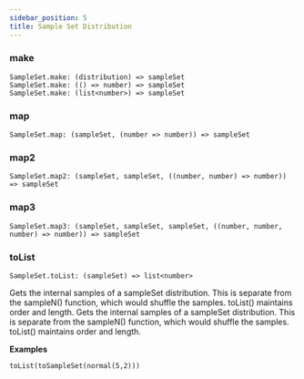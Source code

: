 ```yaml
---
sidebar_position: 5
title: Sample Set Distribution
---
```


### make

```
SampleSet.make: (distribution) => sampleSet
SampleSet.make: (() => number) => sampleSet
SampleSet.make: (list<number>) => sampleSet
```

### map

```
SampleSet.map: (sampleSet, (number => number)) => sampleSet
```

### map2

```
SampleSet.map2: (sampleSet, sampleSet, ((number, number) => number)) => sampleSet
```

### map3

```
SampleSet.map3: (sampleSet, sampleSet, sampleSet, ((number, number, number) => number)) => sampleSet
```

### toList

```
SampleSet.toList: (sampleSet) => list<number>
```

Gets the internal samples of a sampleSet distribution. This is separate from the sampleN() function, which would shuffle the samples. toList() maintains order and length. Gets the internal samples of a sampleSet distribution. This is separate from the sampleN() function, which would shuffle the samples. toList() maintains order and length.

**Examples**

```
toList(toSampleSet(normal(5,2)))
```
